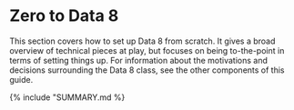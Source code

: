# Zero to Data 8

This section covers how to set up Data 8 from scratch. It gives a broad overview
of technical pieces at play, but focuses on being to-the-point in terms of setting
things up. For information about the motivations and decisions surrounding the
Data 8 class, see the other components of this guide.

{% include "SUMMARY.md %}
